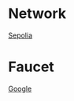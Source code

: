 # Network
[Sepolia](https://sepolia.etherscan.io/)

# Faucet
[Google](https://cloud.google.com/application/web3/faucet/ethereum/sepolia)